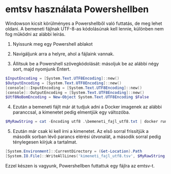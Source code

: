 # emtsv használata Powershellben

Windowson kicsit körülményes a Powershellből való futtatás, de meg lehet oldani.
A bemeneti fájlnak UTF-8-as kódolásúnak kell lennie, különben nem fog működni az alábbi leírás.

1. Nyissunk meg egy Powershell ablakot

2. Navigáljunk arra a helyre, ahol a fájlaink vannak.

3. Állítsuk be a Powershell szövegkódolását: másoljuk be az alábbi négy sort, majd nyomjunk Entert.

```powershell
$InputEncoding = [System.Text.UTF8Encoding]::new()
$OutputEncoding = [System.Text.UTF8Encoding]::new()
[console]::InputEncoding = [System.Text.UTF8Encoding]::new()
[console]::OutputEncoding = [System.Text.UTF8Encoding]::new()
$Utf8NoBomEncoding = New-Object System.Text.UTF8Encoding $False
```

4. Ezután a bemeneti fájlt már át tudjuk adni a Docker imagenek az alábbi paranccsal, a kimenetet pedig elmentjük egy változóba.

```powershell
$MyRawString = cat -Encoding utf8 .\bemeneti_fajl_utf8.txt | docker run -i mtaril/emtsv tok,morph,pos
```

5. Ezután már csak ki kell írni a kimenetet. Az első sorral frissítjük a második sorban lévő parancs elérési útvonalát, a második sorral pedig ténylegesen kiírjuk a tartalmat.

```powershell
[System.Environment]::CurrentDirectory = (Get-Location).Path
[System.IO.File]::WriteAllLines('kimeneti_fajl_utf8.tsv', $MyRawString, $Utf8NoBomEncoding)
```

Ezzel készen is vagyunk, Powershellben futtattuk egy fájlra az emtsv-t.